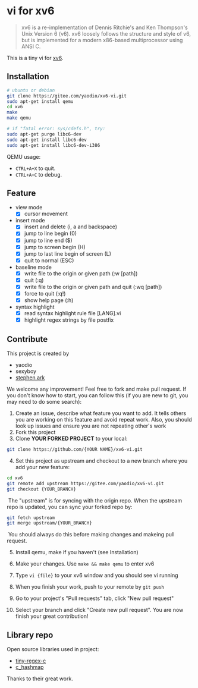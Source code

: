 # vi for xv6

> xv6 is a re-implementation of Dennis Ritchie's and Ken Thompson's Unix Version 6 (v6).  xv6 loosely follows the structure and style of v6, but is implemented for a modern x86-based multiprocessor using ANSI C.

This is a tiny vi for [xv6](https://github.com/mit-pdos/xv6-public.git).

## Installation

```bash
# ubuntu or debian
git clone https://gitee.com/yaodio/xv6-vi.git
sudo apt-get install qemu
cd xv6
make
make qemu

# if "fatal error: sys/cdefs.h", try:
sudo apt-get purge libc6-dev
sudo apt-get install libc6-dev
sudo apt-get install libc6-dev-i386
```

QEMU usage:
- `CTRL+A+X` to quit.
- `CTRL+A+C` to debug.

## Feature

- view mode
  - [x] cursor movement
- insert mode
  - [x] insert and delete (i, a and backspace)
  - [x] jump to line begin (0)
  - [x] jump to line end ($)
  - [x] jump to screen begin (H)
  - [x] jump to last line begin of screen (L)
  - [x] quit to normal (ESC)
- baseline mode
  - [x] write file to the origin or given path (:w [path])
  - [x] quit (:q)
  - [x] write file to the origin or given path and quit (:wq [path])
  - [x] force to quit (:q!)
  - [x] show help page (:h)
- syntax highlight
  - [x] read syntax highlight rule file [LANG].vi
  - [x] highlight regex strings by file postfix

## Contribute

This project is created by

- yaodio
- sexyboy
- [stephen ark](https://github.com/StephenArk30)

We welcome any improvement! Feel free to fork and make pull request. If you don't know how to start, you can follow this (if you are new to git, you may need to do some search):

1. Create an issue, describe what feature you want to add. It tells others you are working on this feature and avoid repeat work. Also, you should look up issues and ensure you are not repeating other's work
2. Fork this project
3. Clone **YOUR FORKED PROJECT** to your local:

```bash
git clone https://github.com/{YOUR NAME}/xv6-vi.git
```

4. Set this project as upstream and checkout to a new branch where you add your new feature:

```bash
cd xv6
git remote add upstream https://gitee.com/yaodio/xv6-vi.git
git checkout {YOUR_BRANCH}
```

​	The "upstream" is for syncing with the origin repo. When the upstream repo is updated, you can sync your forked repo by:

```bash
git fetch upstream
git merge upstream/{YOUR_BRANCH}
```

​	You should always do this before making changes and makeing pull request.

5. Install qemu, make if you haven't (see Installation)

6. Make your changes. Use ``make && make qemu`` to enter xv6

7. Type ``vi {file}`` to your xv6 window and you should see vi running
8. When you finish your work, push to your remote by ``git push``
9. Go to your project's "Pull requests" tab, click "New pull request"
10. Select your branch and click "Create new pull request". You are now finish your great contribution!

## Library repo

Open source libraries used in project:

- [tiny-regex-c](https://github.com/kokke/tiny-regex-c)
- [c_hashmap](https://github.com/petewarden/c_hashmap)

Thanks to their great work.